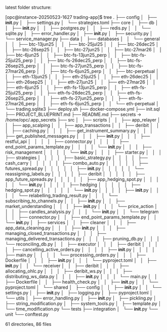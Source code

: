 latest folder structure:

[opc@instance-20250523-1627 trading-app]$ tree
.
├── config
│   ├── __init__.py
│   ├── settings.py
│   └── strategies.toml
├── core
│   ├── db
│   │   ├── __init__.py
│   │   ├── postgres.py
│   │   ├── redis.py
│   │   └── sqlite.py
│   ├── error_handler.py
│   ├── __init__.py
│   ├── security.py
│   └── service_manager.py
├── data
│   ├── databases
│   │   └── general
│   │       ├── btc-13jun25
│   │       ├── btc-25jul25
│   │       ├── btc-26dec25
│   │       ├── btc-26sep25
│   │       ├── btc-27jun25
│   │       ├── btc-27mar26
│   │       ├── btc-6jun25
│   │       ├── btc-fs-13jun25_perp
│   │       ├── btc-fs-25jul25_perp
│   │       ├── btc-fs-26dec25_perp
│   │       ├── btc-fs-26sep25_perp
│   │       ├── btc-fs-27jun25_perp
│   │       ├── btc-fs-27mar26_perp
│   │       ├── btc-fs-6jun25_perp
│   │       ├── btc-perpetual
│   │       ├── eth-13jun25
│   │       ├── eth-25jul25
│   │       ├── eth-26dec25
│   │       ├── eth-26sep25
│   │       ├── eth-27jun25
│   │       ├── eth-27mar26
│   │       ├── eth-6jun25
│   │       ├── eth-fs-13jun25_perp
│   │       ├── eth-fs-25jul25_perp
│   │       ├── eth-fs-26dec25_perp
│   │       ├── eth-fs-26sep25_perp
│   │       ├── eth-fs-27jun25_perp
│   │       ├── eth-fs-27mar26_perp
│   │       ├── eth-fs-6jun25_perp
│   │       └── eth-perpetual
│   └── trading.sqlite3
├── deploy.sh
├── docker-compose.yml
├── init.sql
├── PROJECT_BLUEPRINT.md
├── README.md
├── secrets -> /home/opc/.app_secrets
├── src
│   ├── scripts
│   │   ├── app_relayer
│   │   ├── app_scalping
│   │   ├── app_transactions
│   │   ├── deribit
│   │   │   ├── caching.py
│   │   │   ├── get_instrument_summary.py
│   │   │   ├── get_published_messages.py
│   │   │   ├── __init__.py
│   │   │   ├── restful_api
│   │   │   │   ├── connector.py
│   │   │   │   ├── end_point_params_template.py
│   │   │   │   └── __init__.py
│   │   │   ├── risk_management
│   │   │   │   └── __init__.py
│   │   │   ├── starter.py
│   │   │   ├── strategies
│   │   │   │   ├── basic_strategy.py
│   │   │   │   ├── cash_carry
│   │   │   │   │   ├── combo_auto.py
│   │   │   │   │   ├── futures_spread.py
│   │   │   │   │   ├── __init__.py
│   │   │   │   │   └── reassigning_labels.py
│   │   │   │   ├── deribit
│   │   │   │   │   ├── app_future_spreads.py
│   │   │   │   │   ├── app_hedging_spot.py
│   │   │   │   │   └── __init__.py
│   │   │   │   ├── hedging
│   │   │   │   │   ├── hedging_spot.py
│   │   │   │   │   └── __init__.py
│   │   │   │   ├── __init__.py
│   │   │   │   └── relabelling_trading_result.py
│   │   │   └── subscribing_to_channels.py
│   │   ├── __init__.py
│   │   ├── market_understanding
│   │   │   ├── __init__.py
│   │   │   └── price_action
│   │   │       ├── candles_analysis.py
│   │   │       └── __init__.py
│   │   └── telegram
│   │       ├── connector.py
│   │       ├── end_point_params_template.py
│   │       └── __init__.py
│   ├── services
│   │   ├── cleaner
│   │   │   ├── app_data_cleaning.py
│   │   │   ├── __init__.py
│   │   │   ├── managing_closed_transactions.py
│   │   │   ├── managing_delivered_transactions.py
│   │   │   ├── pruning_db.py
│   │   │   └── reconciling_db.py
│   │   ├── executor
│   │   │   ├── deribit
│   │   │   │   ├── cancelling_active_orders.py
│   │   │   │   ├── __init__.py
│   │   │   │   ├── main.py
│   │   │   │   └── processing_orders.py
│   │   │   ├── Dockerfile
│   │   │   ├── __init__.py
│   │   │   └── pyproject.toml
│   │   ├── __init__.py
│   │   └── receiver
│   │       ├── deribit
│   │       │   ├── allocating_ohlc.py
│   │       │   ├── deribit_ws.py
│   │       │   ├── distributing_ws_data.py
│   │       │   ├── __init__.py
│   │       │   └── main.py
│   │       ├── Dockerfile
│   │       ├── health_check.py
│   │       ├── __init__.py
│   │       └── pyproject.toml
│   └── shared
│       ├── config
│       │   ├── __init__.py
│       │   └── settings.py
│       ├── __init__.py
│       ├── logging.py
│       ├── pyproject.toml
│       └── utils
│           ├── error_handling.py
│           ├── __init__.py
│           ├── pickling.py
│           ├── string_modification.py
│           ├── system_tools.py
│           ├── template.py
│           └── time_modification.py
└── tests
    ├── integration
    │   └── __init__.py
    └── unit
        └── conftest.py

61 directories, 86 files
